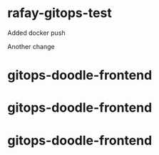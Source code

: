 # rafay-gitops-test

Added docker push

Another change
# gitops-doodle-frontend
# gitops-doodle-frontend
# gitops-doodle-frontend
